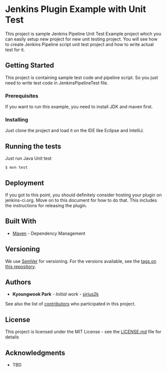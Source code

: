# Jenkins Plugin Example with Unit Test 

This project is sample Jenkins Pipeline Unit Test Example project which you can easily setup new project for new unit testing project. 
You will see how to create Jenkins Pipeline script unit test project and how to write actual test for it. 

## Getting Started
This project is containing sample test code and pipeline script. So you just need to write test code in JenkinsPipelineTest file.

### Prerequisites

If you want to run this example, you need to install JDK and maven first.


### Installing

Just clone the project and load it on the IDE like Eclipse and IntelliJ.

## Running the tests

Just run Java Unit test

```
$ mvn test
```

## Deployment

If you got to this point, you should definitely consider hosting your plugin on jenkins-ci.org. Move on to this document for how to do that. This includes the instructions for releasing the plugin.

## Built With

* [Maven](https://maven.apache.org/) - Dependency Management

## Versioning

We use [SemVer](http://semver.org/) for versioning. For the versions available, see the [tags on this repository](https://github.com/your/project/tags). 

## Authors

* **Kyoungwook Park** - *Initial work* - [sirius2k](https://github.com/sirius2k)

See also the list of [contributors](https://github.com/sirius2k/contributors) who participated in this project.

## License

This project is licensed under the MIT License - see the [LICENSE.md](LICENSE.md) file for details

## Acknowledgments

* TBD

